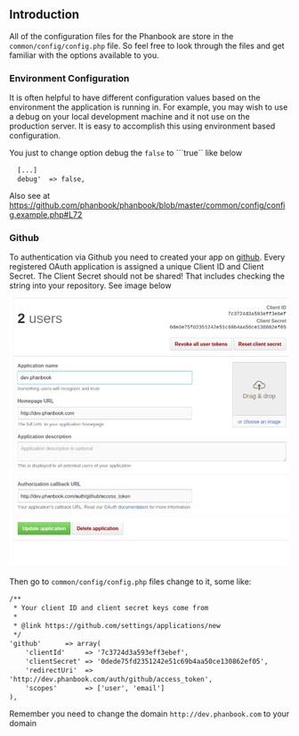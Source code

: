 ## Introduction

All of the configuration files for the Phanbook are store in the ```common/config/config.php``` file. So feel free to look through the files and get familiar with the options available to you.

### Environment Configuration

It is often helpful to have different configuration values based on the environment the application is running in. For example, you may wish to use a debug on your local development machine and it not use on the production server. It is easy to accomplish this using environment based configuration.

You just to change  option debug the ```false``` to ```true`` like below

```
  [...]
  debug'  => false,

```

Also see at https://github.com/phanbook/phanbook/blob/master/common/config/config.example.php#L72

### Github

To authentication via Github you need to created your app on [github](https://github.com/settings/applications/new). Every registered OAuth application is assigned a unique Client ID and Client Secret. The Client Secret should not be shared! That includes checking the string into your repository. See image below

![](/img/github_app.png)

Then go to ```common/config/config.php``` files change to it, some like:

```
/**
 * Your client ID and client secret keys come from
 *
 * @link https://github.com/settings/applications/new
 */
'github'      => array(
    'clientId'     => '7c3724d3a593eff3ebef',
    'clientSecret' => '0dede75fd2351242e51c69b4aa50ce130862ef05',
    'redirectUri'  => 'http://dev.phanbook.com/auth/github/access_token',
    'scopes'       => ['user', 'email']
),
````
Remember you need to change the domain ```http://dev.phanbook.com``` to your domain
